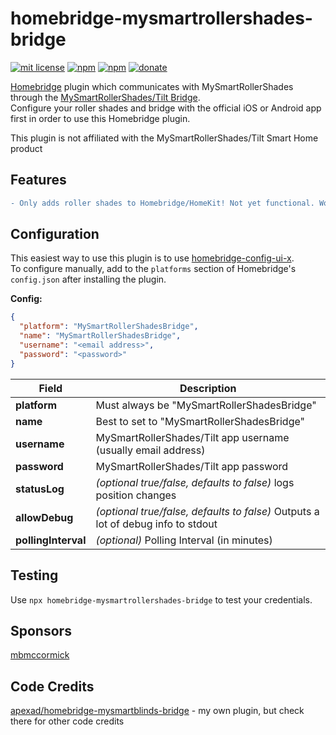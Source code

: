 # homebridge-mysmartrollershades-bridge

[![mit license](https://badgen.net/badge/license/MIT/red)](https://github.com/apexad/homebridge-mysmartrollershades-bridge/blob/master/LICENSE)
[![npm](https://badgen.net/npm/v/homebridge-mysmartrollershades-bridge)](https://www.npmjs.com/package/homebridge-mysmartrollershades-bridge)
[![npm](https://badgen.net/npm/dt/homebridge-mysmartrollershades-bridge)](https://www.npmjs.com/package/homebridge-mysmartrollershades-bridge)
[![donate](https://badgen.net/badge/donate/paypal/91BE09)](https://www.paypal.me/apexadm)

[Homebridge](https://github.com/homebridge/homebridge) plugin which communicates with MySmartRollerShades through the [MySmartRollerShades/Tilt Bridge](https://www.tiltsmarthome.com/products/smart-hub?variant=31506970116161).  
Configure your roller shades and bridge with the official iOS or Android app first in order to use this Homebridge plugin.

This plugin is not affiliated with the MySmartRollerShades/Tilt Smart Home product

## Features
```diff
- Only adds roller shades to Homebridge/HomeKit! Not yet functional. Work in progress plugin
```

## Configuration
This easiest way to use this plugin is to use [homebridge-config-ui-x](https://www.npmjs.com/package/homebridge-config-ui-x).  
To configure manually, add to the `platforms` section of Homebridge's `config.json` after installing the plugin.

**Config:**
```json
{
  "platform": "MySmartRollerShadesBridge",
  "name": "MySmartRollerShadesBridge",
  "username": "<email address>",
  "password": "<password>"
}
```

Field                   | Description
------------------------|------------
**platform**            | Must always be "MySmartRollerShadesBridge"
**name**                | Best to set to "MySmartRollerShadesBridge"
**username**            | MySmartRollerShades/Tilt app username (usually email address)
**password**            | MySmartRollerShades/Tilt app password
**statusLog**           | _(optional true/false, defaults to false)_ logs position changes
**allowDebug**          | _(optional true/false, defaults to false)_ Outputs a lot of debug info to stdout
**pollingInterval**     | _(optional)_ Polling Interval (in minutes)

## Testing
Use `npx homebridge-mysmartrollershades-bridge` to test your credentials.

## Sponsors
[mbmccormick](https://github.com/mbmccormick)

## Code Credits
[apexad/homebridge-mysmartblinds-bridge](https://github.com/apexad/homebridge-mysmartblinds-bridge) - my own plugin, but check there for other code credits
